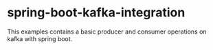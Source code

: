 # spring-boot-kafka-integration
This examples contains a basic producer and consumer operations on kafka with spring boot.

